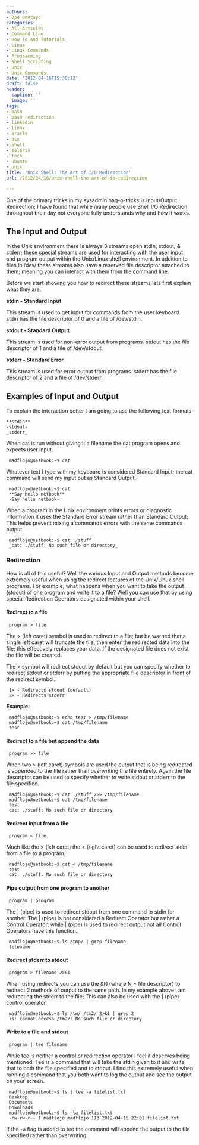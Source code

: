```yaml
---
authors:
- Ope Omotayo
categories:
- All Articles
- Command Line
- How To and Tutorials
- Linux
- Linux Commands
- Programming
- Shell Scripting
- Unix
- Unix Commands
date: '2012-04-16T15:38:12'
draft: false
header:
  caption: ''
  image: ''
tags:
- bash
- bash redirection
- linkedin
- linux
- oracle
- osx
- shell
- solaris
- tech
- ubuntu
- unix
title: 'Unix Shell: The Art of I/O Redirection'
url: /2012/04/16/unix-shell-the-art-of-io-redirection

---
```


One of the primary tricks in my sysadmin bag-o-tricks is Input/Output Redirection; I have found that while many people use Shell I/O Redirection throughout their day not everyone fully understands why and how it works.

## The Input and Output

In the Unix environment there is always 3 streams open stdin, stdout, & stderr; these special streams are used for interacting with the user input and program output within the Unix/Linux shell environment. In addition to files in /dev/ these streams also have a reserved file descriptor attached to them; meaning you can interact with them from the command line.

Before we start showing you how to redirect these streams lets first explain what they are.

**stdin - Standard Input**

This stream is used to get input for commands from the user keyboard.
stdin has the file descriptor of 0 and a file of /dev/stdin.

**stdout - Standard Output**

This stream is used for non-error output from programs.
stdout has the file descriptor of 1 and a file of /dev/stdout.

**stderr - Standard Error**

This stream is used for error output from programs.
stderr has the file descriptor of 2 and a file of /dev/stderr.

## Examples of Input and Output

To explain the interaction better I am going to use the following text formats.

    **stdin**
    -stdout-
    _stderr_

When cat is run without giving it a filename the cat program opens and expects user input.

     madflojo@netbook:~$ cat

Whatever text I type with my keyboard is considered Standard Input; the cat command will send my input out as Standard Output.
     
     madflojo@netbook:~$ cat
     **Say hello netbook**
     -Say hello netbook-

When a program in the Unix environment prints errors or diagnostic information it uses the Standard Error stream rather than Standard Output; This helps prevent mixing a commands errors with the same commands output.
     
     madflojo@netbook:~$ cat ./stuff
     _cat: ./stuff: No such file or directory_

### Redirection

How is all of this useful? Well the various Input and Output methods become extremely useful when using the redirect features of the Unix/Linux shell programs. For example, what happens when you want to take the output (stdout) of one program and write it to a file? Well you can use that by using special Redirection Operators designated within your shell.

#### Redirect to a file
     
     program > file

The > (left caret) symbol is used to redirect to a file; but be warned that a single left caret will truncate the file, then enter the redirected data into the file; this effectively replaces your data. If the designated file does not exist the file will be created.

The > symbol will redirect stdout by default but you can specify whether to redirect stdout or stderr by putting the appropriate file descriptor in front of the redirect symbol.
     
     1> - Redirects stdout (default)
     2> - Redirects stderr
     
**Example:**

     madflojo@netbook:~$ echo test > /tmp/filename
     madflojo@netbook:~$ cat /tmp/filename
     test

#### Redirect to a file but append the data
     
     program >> file

When two > (left caret) symbols are used the output that is being redirected is appended to the file rather than overwriting the file entirely. Again the file descriptor can be used to specify whether to write stdout or stderr to the file specified.
     
     madflojo@netbook:~$ cat ./stuff 2>> /tmp/filename
     madflojo@netbook:~$ cat /tmp/filename
     test
     cat: ./stuff: No such file or directory

#### Redirect input from a file
     
     program < file

Much like the > (left caret) the < (right caret) can be used to redirect stdin from a file to a program.
     
     madflojo@netbook:~$ cat < /tmp/filename
     test 
     cat: ./stuff: No such file or directory

#### Pipe output from one program to another
     
     program | program

The | (pipe) is used to redirect stdout from one command to stdin for another. The | (pipe) is not considered a Redirect Operator but rather a Control Operator; while | (pipe) is used to redirect output not all Control Operators have this function.
     
     madflojo@netbook:~$ ls /tmp/ | grep filename
     filename

#### Redirect stderr to stdout
     
     program > filename 2>&1

When using redirects you can use the &N (where N = file descriptor) to redirect 2 methods of output to the same path. In my example above I am redirecting the stderr to the file; This can also be used with the | (pipe) control operator.
     
     madflojo@netbook:~$ ls /tm/ /tm2/ 2>&1 | grep 2
     ls: cannot access /tm2/: No such file or directory

#### Write to a file and stdout
     
     program | tee filename

While tee is neither a control or redirection operator I feel it deserves being mentioned. Tee is a command that will take the stdin given to it and write that to both the file specified and to stdout. I find this extremely useful when running a command that you both want to log the output and see the output on your screen.
     
     madflojo@netbook:~$ ls | tee -a filelist.txt
     Desktop
     Documents
     Downloads
     madflojo@netbook:~$ ls -la filelist.txt
     -rw-rw-r-- 1 madflojo madflojo 113 2012-04-15 22:01 filelist.txt

If the `-a` flag is added to tee the command will append the output to the file specified rather than overwriting.
